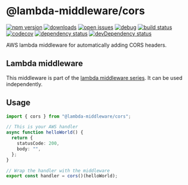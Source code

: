 # @lambda-middleware/cors

[![npm version](https://badge.fury.io/js/%40lambda-middleware%2Fcors.svg)](https://npmjs.org/package/@lambda-middleware/cors)
[![downloads](https://img.shields.io/npm/dw/%40lambda-middleware%2Fcors.svg)](https://npmjs.org/package/@lambda-middleware/cors)
[![open issues](https://img.shields.io/github/issues-raw/dbartholomae/lambda-middleware.svg)](https://github.com/dbartholomae/lambda-middleware/issues)
[![debug](https://img.shields.io/badge/debug-blue.svg)](https://github.com/visionmedia/debug#readme)
[![build status](https://github.com/dbartholomae/lambda-middleware/workflows/.github/workflows/build.yml/badge.svg?branch=master)](https://github.com/dbartholomae/lambda-middleware/actions?query=workflow%3A.github%2Fworkflows%2Fbuild.yml)
[![codecov](https://codecov.io/gh/dbartholomae/lambda-middleware/branch/master/graph/badge.svg)](https://codecov.io/gh/dbartholomae/lambda-middleware)
[![dependency status](https://david-dm.org/dbartholomae/lambda-middleware.svg?theme=shields.io)](https://david-dm.org/dbartholomae/lambda-middleware)
[![devDependency status](https://david-dm.org/dbartholomae/lambda-middleware/dev-status.svg)](https://david-dm.org/dbartholomae/lambda-middleware?type=dev)

AWS lambda middleware for automatically adding CORS headers.

## Lambda middleware

This middleware is part of the [lambda middleware series](https://dbartholomae.github.io/lambda-middleware/). It can be used independently.

## Usage

```typescript
import { cors } from "@lambda-middleware/cors";

// This is your AWS handler
async function helloWorld() {
  return {
    statusCode: 200,
    body: "",
  };
}

// Wrap the handler with the middleware
export const handler = cors()(helloWorld);
```
